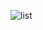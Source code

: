 ![list](https://user-images.githubusercontent.com/95605767/160341605-1877d653-ad85-4158-bf2d-b97411cb5298.gif)


